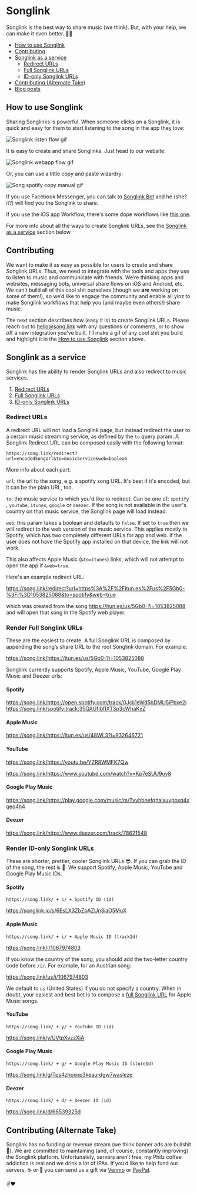 # Songlink
Songlink is the best way to share music (we think). But, with your help, we can make it even better. 🙏🏼

* [How to use Songlink](#how-to-use-songlink)
* [Contributing](#contributing)
* [Songlink as a service](#songlink-as-a-service)
  * [Redirect URLs](#redirect-urls)
  * [Full Songlink URLs](#full-songlink-urls)
  * [ID-only Songlink URLs](#id-only-songlink-urls)
* [Contributing (Alternate Take)](#contributing-alternate-take)
* [Blog posts](https://github.com/kweiberth/songlink/tree/master/blog)

## How to use Songlink
Sharing Songlinks is powerful. When someone clicks on a Songlink, it is quick and easy for them to start listening to the song in the app they love:

![Songlink listen flow gif](https://s3-us-west-1.amazonaws.com/songlinkio/songlink_listen.gif)

It is easy to create and share Songlinks. Just head to our website:

![Songlink webapp flow gif](https://s3-us-west-1.amazonaws.com/songlinkio/songlink_webapp.gif)

Or, you can use a little copy and paste wizardry:

![Song spotify copy manual gif](https://s3-us-west-1.amazonaws.com/songlinkio/songlink_spotify_copy_manual.gif)

If you use Facebook Messenger, you can talk to [Songlink Bot](https://www.messenger.com/t/songlinkbot/) and he (she? it?) will find you the Songlink to share.

If you use the iOS app Workflow, there's some dope workflows like [this one](https://workflow.is/workflows/561b08115edf48d1b205dbf422ca426c).

For more info about all the ways to create Songlink URLs, see the [Songlink as a service](#songlink-as-a-service) section below

## Contributing
We want to make it as easy as possible for users to create and share Songlink URLs. Thus, we need to integrate with the tools and apps they use to listen to music and communicate with friends. We’re thinking apps and websites, messaging bots, universal share flows on iOS and Android, etc. We can’t build all of this cool shit ourselves (though we **are** working on some of them!), so we’d like to engage the community and enable all yinz to make Songlink workflows that help you (and maybe even others!) share music.

The next section describes how (easy it is) to create Songlink URLs. Please reach out to hello@song.link with any questions or comments, or to show off a new integration you’ve built. I’ll make a gif of any cool shit you build and highlight it in the [How to use Songlink](#how-to-use-songlink) section above.

## Songlink as a service
Songlink has the ability to render Songlink URLs and also redirect to music services.

1. [Redirect URLs](#redirect-urls)
2. [Full Songlink URLs](#render-full-songlink-urls)
3. [ID-only Songlink URLs](#render-id-only-songlink-urls)

### Redirect URLs

A redirect URL will not load a Songlink page, but instead redirect the user to a certain music streaming service, as defined by the `to` query param. A Songlink Redirect URL can be composed easily with the following format:

```
https://song.link/redirect?url=encodedSongUrl&to=musicService&web=boolean 
```

More info about each part:

`url`: the url to the song, e.g. a spotify song URL. It's best if it's encoded, but it can be the plain URL, too.

`to`: the music service to which you'd like to redirect. Can be one of: `spotify` , `youtube`, `itunes`, `google` or `deezer`. If the song is not available in the user's country on that music service, the Songlink page will load instead.

`web`: this param takes a boolean and defaults to `false`. If set to `true` then we will redirect to the web version of the music service. This applies mostly to Spotify, which has two completely different URLs for app and web. If the user does not have the Spotify app installed on that device, the link will not work.

This also affects Apple Music (`&to=itunes`) links, which will not attempt to open the app if `&web=true`.

Here's an example redirect URL:

https://song.link/redirect?url=https%3A%2F%2Fitun.es%2Fus%2F5Gb0-%3Fi%3D1053825088&to=spotify&web=true

which was created from the song https://itun.es/us/5Gb0-?i=1053825088 and will open that song in the Spotify web player.

### Render Full Songlink URLs

These are the easiest to create. A full Songlink URL is composed by appending the song’s share URL to the root Songlink domain. For example:

https://song.link/https://itun.es/us/5Gb0-?i=1053825088

Songlink currently supports Spotify, Apple Music, YouTube, Google Play Music and Deezer urls:

#### Spotify

https://song.link/https://open.spotify.com/track/0Jcij1eWd5bDMU5iPbxe2i
https://song.link/spotify:track:35QAUfIbfIXT3p3cWhaKxZ

#### Apple Music

https://song.link/https://itun.es/us/48WL3?i=932646721

#### YouTube

https://song.link/https://youtu.be/YZR8WMFK7Qw

https://song.link/https://www.youtube.com/watch?v=Kp7eSUU9oy8

#### Google Play Music

https://song.link/https://play.google.com/music/m/Tvvhbnefqhalxuypoxq4xqeo4h4

#### Deezer

https://song.link/https://www.deezer.com/track/78621548

### Render ID-only Songlink URLs

These are shorter, prettier, cooler Songlink URLs 😎. If you can grab the ID of the song, the rest is 🍰. We support Spotify, Apple Music, YouTube and Google Play Music IDs.

#### Spotify

`https://song.link/ + s/ + Spotify ID (id)`

https://songlink.io/s/6EsLX3ZbZbAZUn3iaO5MuX

#### Apple Music

`https://song.link/ + i/ + Apple Music ID (trackId)`

https://song.link/i/1067974803

If you know the country of the song, you should add the two-letter country code before `/i/`. For example, for an Austrian song:

https://song.link/us/i/1067974803

We default to `us` (United States) if you do not specify a country. When in doubt, your easiest and best bet is to compose a [full Songlink URL](#full-songlink-urls) for Apple Music songs.

#### YouTube

`https://song.link/ + y/ + YouTube ID (id)`

https://song.link/y/UVtpXvzzXiA

#### Google Play Music

`https://song.link/ + g/ + Google Play Music ID (storeId)`

https://song.link/g/Tps4zhpxnp3keaurdgw7wasleze

#### Deezer

`https://song.link/ + d/ + Deezer ID (id)`

https://song.link/d/66539325d

## Contributing (Alternate Take)
Songlink has no funding or revenue stream (we think banner ads are bullshit 🤑). We are committed to maintaining (and, of course, constantly improving) the Songlink platform. Unfortunately, servers aren’t free, my Philz coffee addiction is real and we drink a lot of IPAs. If you’d like to help fund our servers, ☕ or 🍺 you can send us a gift via [Venmo](https://venmo.com/songlink) or [PayPal](https://paypal.me/songlink).

✌️❤️

